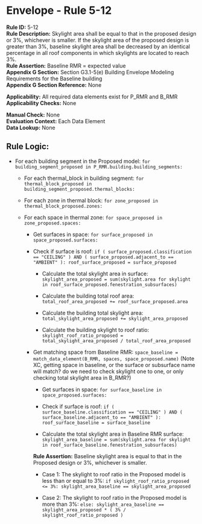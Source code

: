 
# Envelope - Rule 5-12  

**Rule ID:** 5-12  
**Rule Description:**  Skylight area shall be equal to that in the proposed design or 3%, whichever is smaller. If the skylight area of the proposed design is greater than 3%, baseline skylight area shall be decreased by an identical percentage in all roof components in which skylights are located to reach 3%.  
**Rule Assertion:** Baseline RMR = expected value  
**Appendix G Section:** Section G3.1-5(e) Building Envelope Modeling Requirements for the Baseline building  
**Appendix G Section Reference:** None  

**Applicability:** All required data elements exist for P_RMR and B_RMR  
**Applicability Checks:**  None  

**Manual Check:** None  
**Evaluation Context:** Each Data Element  
**Data Lookup:** None  

## Rule Logic:  

- For each building segment in the Proposed model: ```for building_segment_proposed in P_RMR.building.building_segments:```  

  - For each thermal_block in building segment: ```for thermal_block_proposed in building_segment_proposed.thermal_blocks:```  

  - For each zone in thermal block: ```for zone_proposed in thermal_block_proposed.zones:```  

  - For each space in thermal zone: ```for space_proposed in zone_proposed.spaces:```  

    - Get surfaces in space: ```for surface_proposed in space_proposed.surfaces:```  

    - Check if surface is roof: ```if ( surface_proposed.classification == "CEILING" ) AND ( surface_proposed.adjacent_to == "AMBIENT" ): roof_surface_proposed = surface_proposed```  

      - Calculate the total skylight area in surface: ```skylight_area_proposed = sum(skylight.area for skylight in roof_surface_proposed.fenestration_subsurfaces)```  

      - Calculate the building total roof area: ```total_roof_area_proposed += roof_surface_proposed.area```  

      - Calculate the building total skylight area: ```total_skylight_area_proposed += skylight_area_proposed```  

      - Calculate the building skylight to roof ratio: ```skylight_roof_ratio_proposed = total_skylight_area_proposed / total_roof_area_proposed```  

    - Get matching space from Baseline RMR: ```space_baseline = match_data_element(B_RMR, spaces, space_proposed.name)```  (Note XC, getting space in baseline, or the surface or subsurface name will match? do we need to check skylight one to one, or only checking total skylight area in B_RMR?)

      - Get surfaces in space: ```for surface_baseline in space_proposed.surfaces:```  

      - Check if surface is roof: ```if ( surface_baseline.classification == "CEILING" ) AND ( surface_baseline.adjacent_to == "AMBIENT" ): roof_surface_baseline = surface_baseline```  

      - Calculate the total skylight area in Baseline RMR surface: ```skylight_area_baseline = sum(skylight.area for skylight in roof_surface_baseline.fenestration_subsurfaces)```  

      **Rule Assertion:** Baseline skylight area is equal to that in the Proposed design or 3%, whichever is smaller.  

      - Case 1: The skylight to roof ratio in the Proposed model is less than or equal to 3%: ```if skylight_roof_ratio_proposed <= 3%: skylight_area_baseline == skylight_area_proposed```  

      - Case 2: The skylight to roof ratio in the Proposed model is more than 3%: ```else: skylight_area_baseline == skylight_area_proposed * ( 3% / skylight_roof_ratio_proposed )```  
